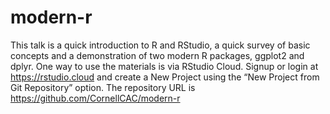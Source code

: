 # modern-r

This talk is a quick introduction to R and RStudio, a quick survey
of basic concepts and a demonstration of two modern R packages, 
ggplot2 and dplyr. One way to use the materials is via RStudio Cloud. 
Signup or login at https://rstudio.cloud and create a New Project using
the “New Project from Git Repository” option. 
The repository URL is https://github.com/CornellCAC/modern-r
